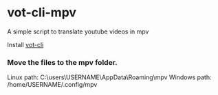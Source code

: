 # vot-cli-mpv
A simple script to translate youtube videos in mpv

Install [vot-cli](https://github.com/FOSWLY/vot-cli)

### Move the files to the mpv folder.
Linux path:    C:\users\USERNAME\AppData\Roaming\mpv
Windows path:  /home/USERNAME/.config/mpv
